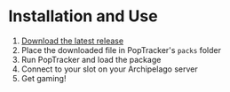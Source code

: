 # Installation and Use

1. [Download the latest release](https://github.com/RaceProUK/SM64EX-APTracker/releases/download/v0.5.5/sm64ex_rando_raceprouk.zip)
2. Place the downloaded file in PopTracker's `packs` folder
3. Run PopTracker and load the package
4. Connect to your slot on your Archipelago server
5. Get gaming!